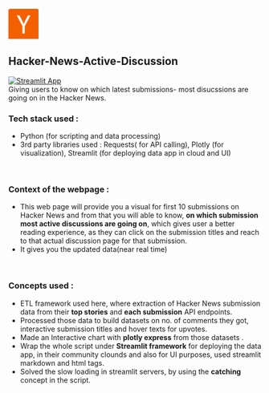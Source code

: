 <img src="https://github.com/arghanilhub/Hacker-News-Active-Discussion-/blob/main/hc.png" alt="Y combinator"
 style="width:60px;height:60px;"> 
 ## Hacker-News-Active-Discussion
 [![Streamlit App](https://static.streamlit.io/badges/streamlit_badge_black_white.svg)](https://hackernewsdiscussions.streamlit.app/)  
Giving users to know on which latest submissions- most disucssions are going on in the Hacker News.
<br />
### Tech stack used :
* Python (for scripting and data processing) <br /> 
* 3rd party libraries used : Requests( for API calling), Plotly (for visualization), Streamlit (for deploying data app in cloud and UI)   
<br />

### Context of the webpage :
* This web page will provide you a visual for first 10 submissions on Hacker News and from that you will able to know, **on which submission most active discussions are going on**, which gives user a better reading experience, as they can click on the submission titles and reach to that actual discussion page for that submission. <br />
* It gives you the updated data(near real time)
<br />

 ### Concepts used :
 * ETL framework used here, where extraction of Hacker News submission data from their **top stories** and **each submission** API endpoints. <br />
 * Processed those data to build datasets on no. of comments they got, interactive submission titles and hover texts for upvotes. <br />
 * Made an Interactive chart with **plotly express** from those datasets . <br /> 
 * Wrap the whole script under **Streamlit framework** for deploying the data app, in their community clounds and also for UI purposes, used streamlit markdown and html tags. <br />
 * Solved the slow loading in streamlit servers, by using the **catching** concept in the script. 
   
